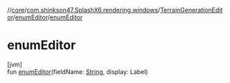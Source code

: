//[core](../../../../index.md)/[com.shinkson47.SplashX6.rendering.windows](../../index.md)/[TerrainGenerationEditor](../index.md)/[enumEditor](index.md)/[enumEditor](enum-editor.md)

# enumEditor

[jvm]\
fun [enumEditor](enum-editor.md)(fieldName: [String](https://kotlinlang.org/api/latest/jvm/stdlib/kotlin/-string/index.html), display: Label)

